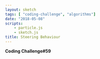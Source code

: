 ```yaml
---
layout: sketch
tags: [ "coding-challenge", "algorithms"]
date: "2018-05-08"
scripts: 
    - particle.js
    - sketch.js    
title: Steering Behaviour
---
```


**Coding Challenge#59**
